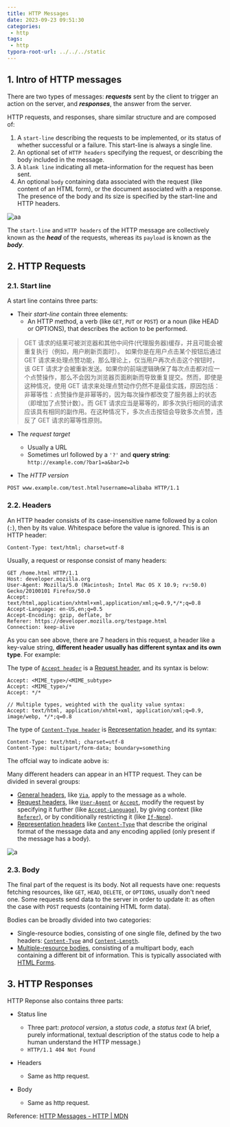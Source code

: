 ```yaml
---
title: HTTP Messages
date: 2023-09-23 09:51:30
categories:
 - http
tags:
 - http
typora-root-url: ../../../static
---
```


## 1. Intro of HTTP messages

There are two types of messages: ***requests*** sent by the client to trigger an action on the server, and ***responses***, the answer from the server.

HTTP requests, and responses, share similar structure and are composed of:

1. A `start-line` describing the requests to be implemented, or its status of whether successful or a failure. This start-line is always a single line.
2. An optional set of `HTTP headers` specifying the request, or describing the body included in the message.
3. A `blank line` indicating all meta-information for the request has been sent.
4. An optional `body` containing data associated with the request (like content of an HTML form), or the document associated with a response. The presence of the body and its size is specified by the start-line and HTTP headers.

![aa](/004-http-messages/aa.png)

The `start-line` and `HTTP headers` of the HTTP message are collectively known as the ***head*** of the requests, whereas its `payload` is known as the ***body***.

## 2. HTTP Requests

### 2.1. Start line

A start line contains three parts:

- Their *start-line* contain three elements:
  - An HTTP method, a verb (like `GET`, `PUT` or `POST`) or a noun (like HEAD or OPTIONS), that describes the action to be performed. 

> GET 请求的结果可被浏览器和其他中间件(代理服务器)缓存，并且可能会被重复执行（例如，用户刷新页面时）。
> 如果你是在用户点击某个按钮后通过 GET 请求来处理点赞功能，那么理论上，仅当用户再次点击这个按钮时，该 GET 请求才会被重新发送。如果你的前端逻辑确保了每次点击都对应一个点赞操作，那么不会因为浏览器页面刷新而导致重复提交。然而，即使是这种情况，使用 GET 请求来处理点赞动作仍然不是最佳实践，原因包括：
> 非幂等性：点赞操作是非幂等的，因为每次操作都改变了服务器上的状态（即增加了点赞计数）。而 GET 请求应当是幂等的，即多次执行相同的请求应该具有相同的副作用。在这种情况下，多次点击按钮会导致多次点赞，违反了 GET 请求的幂等性原则。

- The *request target* 
  - Usually a URL
  - Sometimes url followed by a `'?'` and **query string**: `http://example.com/?bar1=a&bar2=b`

- The *HTTP version*

```
POST www.example.com/test.html?username=alibaba HTTP/1.1
```

### 2.2. Headers

An HTTP header consists of its case-insensitive name followed by a colon (`:`), then by its value. Whitespace before the value is ignored. This is an HTTP header:

```
Content-Type: text/html; charset=utf-8
```

Usually, a request or response consist of many headers:

```
GET /home.html HTTP/1.1
Host: developer.mozilla.org
User-Agent: Mozilla/5.0 (Macintosh; Intel Mac OS X 10.9; rv:50.0) Gecko/20100101 Firefox/50.0
Accept: text/html,application/xhtml+xml,application/xml;q=0.9,*/*;q=0.8
Accept-Language: en-US,en;q=0.5
Accept-Encoding: gzip, deflate, br
Referer: https://developer.mozilla.org/testpage.html
Connection: keep-alive
```

As you can see above, there are 7 headers in this request, a header like a key-value string, **different header usually has different syntax and its own type**. For example:

The type of [`Accept header`](https://developer.mozilla.org/en-US/docs/Web/HTTP/Headers/Accept) is a [ Request header](https://developer.mozilla.org/en-US/docs/Glossary/Request_header), and its syntax is below:

``` 
Accept: <MIME_type>/<MIME_subtype>
Accept: <MIME_type>/*
Accept: */*

// Multiple types, weighted with the quality value syntax:
Accept: text/html, application/xhtml+xml, application/xml;q=0.9, image/webp, */*;q=0.8
```

The type of  [`Content-Type header`](https://developer.mozilla.org/en-US/docs/Web/HTTP/Headers/Content-Type) is [Representation header](https://developer.mozilla.org/en-US/docs/Glossary/Representation_header), and its syntax:

```
Content-Type: text/html; charset=utf-8
Content-Type: multipart/form-data; boundary=something
```

The offcial way to indicate aobve is:

Many different headers can appear in an HTTP request. They can be divided in several groups:

- [General headers](https://developer.mozilla.org/en-US/docs/Glossary/General_header), like [`Via`](https://developer.mozilla.org/en-US/docs/Web/HTTP/Headers/Via), apply to the message as a whole.
- [Request headers](https://developer.mozilla.org/en-US/docs/Glossary/Request_header), like [`User-Agent`](https://developer.mozilla.org/en-US/docs/Web/HTTP/Headers/User-Agent) or [`Accept`](https://developer.mozilla.org/en-US/docs/Web/HTTP/Headers/Accept), modify the request by specifying it further (like [`Accept-Language`](https://developer.mozilla.org/en-US/docs/Web/HTTP/Headers/Accept-Language)), by giving context (like [`Referer`](https://developer.mozilla.org/en-US/docs/Web/HTTP/Headers/Referer)), or by conditionally restricting it (like [`If-None`](https://developer.mozilla.org/en-US/docs/Web/HTTP/Headers/If-None)).
- [Representation headers](https://developer.mozilla.org/en-US/docs/Glossary/Representation_header) like [`Content-Type`](https://developer.mozilla.org/en-US/docs/Web/HTTP/Headers/Content-Type) that describe the original format of the message data and any encoding applied (only present if the message has a body).

![a](/004-http-messages/a1.png)

### 2.3. Body

The final part of the request is its body. Not all requests have one: requests fetching resources, like `GET`, `HEAD`, `DELETE`, or `OPTIONS`, usually don't need one. Some requests send data to the server in order to update it: as often the case with `POST` requests (containing HTML form data).

Bodies can be broadly divided into two categories:

- Single-resource bodies, consisting of one single file, defined by the two headers: [`Content-Type`](https://developer.mozilla.org/en-US/docs/Web/HTTP/Headers/Content-Type) and [`Content-Length`](https://developer.mozilla.org/en-US/docs/Web/HTTP/Headers/Content-Length).
- [Multiple-resource bodies](https://developer.mozilla.org/en-US/docs/Web/HTTP/Basics_of_HTTP/MIME_types#multipartform-data), consisting of a multipart body, each containing a different bit of information. This is typically associated with [HTML Forms](https://developer.mozilla.org/en-US/docs/Learn/Forms).

## 3. HTTP Responses

HTTP Reponse also contains three parts:

- Status line
  -  Three part:  *protocol version*, a *status code*, a *status text* (A brief, purely informational, textual description of the status code to help a human understand the HTTP message.)
  - `HTTP/1.1 404 Not Found`

- Headers
  - Same as http request.

- Body
  - Same as http request.

Reference: [HTTP Messages - HTTP | MDN](https://developer.mozilla.org/en-US/docs/Web/HTTP/Messages)
